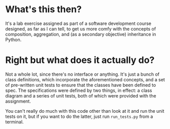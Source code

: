 # What's this then?

It's a lab exercise assigned as part of a software development course designed, as far as I can tell, to get us more comfy with the concepts of composition, aggregation, and (as a secondary objective) inheritance in Python.

# Right but what does it actually do?

Not a whole lot, since there's no interface or anything. It's just a bunch of class definitions, which incorporate the aforementioned concepts, and a set of pre-written unit tests to ensure that the classes have been defined to spec. The specifications were defined by two things, in effect: a class diagram and a series of unit tests, both of which were provided with the assignment.

You can't really do much with this code other than look at it and run the unit tests on it, but if you want to do the latter, just run `run_tests.py` from a terminal.
